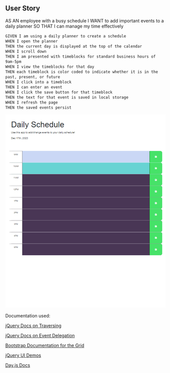 ## User Story
AS AN employee with a busy schedule
I WANT to add important events to a daily planner
SO THAT I can manage my time effectively
```
GIVEN I am using a daily planner to create a schedule
WHEN I open the planner
THEN the current day is displayed at the top of the calendar
WHEN I scroll down
THEN I am presented with timeblocks for standard business hours of 9am-5pm
WHEN I view the timeblocks for that day
THEN each timeblock is color coded to indicate whether it is in the past, present, or future
WHEN I click into a timeblock
THEN I can enter an event
WHEN I click the save button for that timeblock
THEN the text for that event is saved in local storage
WHEN I refresh the page
THEN the saved events persist
```
![Alt text](image-1.png)


Documentation used:

[jQuery Docs on Traversing](https://api.jquery.com/category/traversing) 

[jQuery Docs on Event Delegation](https://learn.jquery.com/events/event-delegation/)

[Bootstrap Documentation for the Grid](https://getbootstrap.com/docs/5.1/layout/grid/)

[jQuery UI Demos](https://jqueryui.com/demos/)

[Day.js Docs](https://day.js.org/docs/en/display/format)